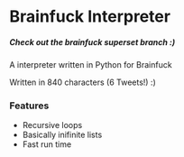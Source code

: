 Brainfuck Interpreter
====================

##### Check out the brainfuck superset branch :)

A interpreter written in Python for Brainfuck

Written in 840 characters (6 Tweets!) :)

### Features
+ Recursive loops
+ Basically inifinite lists
+ Fast run time
